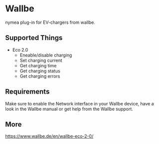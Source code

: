 # Wallbe

nymea plug-in for EV-chargers from wallbe.

## Supported Things

* Eco 2.0
	* Eneable/disable charging
	* Set charging current
	* Get charging time
	* Get charging status
	* Get charging errors

## Requirements

Make sure to enable the Network interface in your Wallbe device,
have a look in the Wallbe manual or get help from the Wallbe support.

## More 
https://www.wallbe.de/en/wallbe-eco-2-0/
